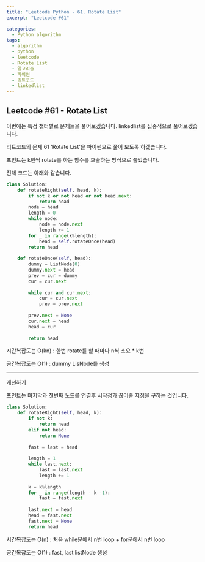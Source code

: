 ```yaml
---
title: "Leetcode Python - 61. Rotate List"
excerpt: "Leetcode #61"

categories:
  - Python algorithm
tags:
  - algorithm
  - python
  - leetcode
  - Rotate List
  - 알고리즘
  - 파이썬
  - 리트코드
  - linkedlist
---
```


## Leetcode #61 - Rotate List

이번에는 특정 챕터별로 문제들을 풀어보겠습니다.
linkedlist를 집중적으로 풀어보겠습니다.

리트코드의 문제 61 'Rotate List'을 파이썬으로 풀어 보도록 하겠습니다. 

포인트는 k번씩 rotate를 하는 함수를 호출하는 방식으로 풀었습니다.

전체 코드는 아래와 같습니다.
```python
class Solution:
    def rotateRight(self, head, k):
        if not k or not head or not head.next:
            return head
        node = head
        length = 0
        while node:
            node = node.next
            length += 1
        for _ in range(k%length):
            head = self.rotateOnce(head)
        return head
            
    def rotateOnce(self, head):
        dummy = ListNode(0)
        dummy.next = head
        prev = cur = dummy
        cur = cur.next
        
        while cur and cur.next:
            cur = cur.next
            prev = prev.next
        
        prev.next = None
        cur.next = head
        head = cur
        
        return head
```

시간복잡도는 O(kn) : 한번 rotate를 할 때마다 n씩 소요 * k번

공간복잡도는 O(1) : dummy LisNode를 생성


---

개선하기

포인트는 마지막과 첫번째 노드를 연결후 시작점과 끊어줄 지점을 구하는 것입니다.
```python
class Solution:
    def rotateRight(self, head, k):
        if not k:
            return head
        elif not head:
            return None
        
        fast = last = head
        
        length = 1
        while last.next:
            last = last.next
            length += 1
        
        k = k%length
        for _ in range(length - k -1):
            fast = fast.next
        
        last.next = head
        head = fast.next
        fast.next = None
        return head
```

시간복잡도는 O(n) : 처음 while문에서 n번 loop + for문에서 n번 loop

공간복잡도는 O(1) : fast, last listNode 생성
